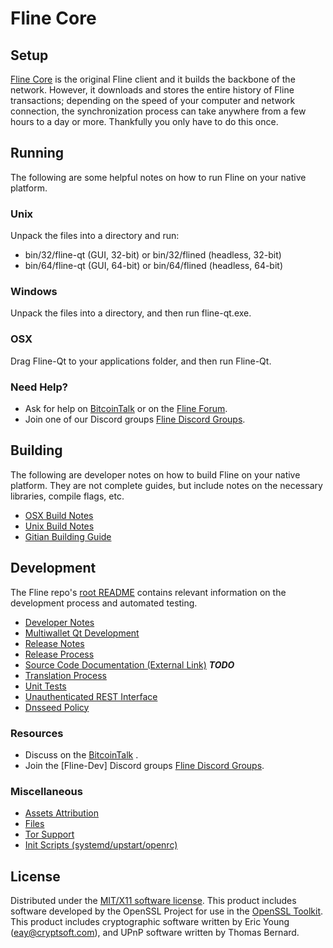 Fline Core
=====================

Setup
---------------------
[Fline Core](http://Flinecoin.com) is the original Fline client and it builds the backbone of the network. However, it downloads and stores the entire history of Fline transactions; depending on the speed of your computer and network connection, the synchronization process can take anywhere from a few hours to a day or more. Thankfully you only have to do this once.

Running
---------------------
The following are some helpful notes on how to run Fline on your native platform.

### Unix

Unpack the files into a directory and run:

- bin/32/fline-qt (GUI, 32-bit) or bin/32/flined (headless, 32-bit)
- bin/64/fline-qt (GUI, 64-bit) or bin/64/flined (headless, 64-bit)

### Windows

Unpack the files into a directory, and then run fline-qt.exe.

### OSX

Drag Fline-Qt to your applications folder, and then run Fline-Qt.

### Need Help?

* Ask for help on [BitcoinTalk](https://bitcointalk.org/index.php) or on the [Fline Forum](http://fline.cc/).
* Join one of our Discord groups [Fline Discord Groups](https://discord.gg/RBQHsFC).

Building
---------------------
The following are developer notes on how to build Fline on your native platform. They are not complete guides, but include notes on the necessary libraries, compile flags, etc.

- [OSX Build Notes](build-osx.md)
- [Unix Build Notes](build-unix.md)
- [Gitian Building Guide](gitian-building.md)

Development
---------------------
The Fline repo's [root README](https://github.com/eastcoastcrypto/Fline/blob/master/README.md) contains relevant information on the development process and automated testing.

- [Developer Notes](developer-notes.md)
- [Multiwallet Qt Development](multiwallet-qt.md)
- [Release Notes](release-notes.md)
- [Release Process](release-process.md)
- [Source Code Documentation (External Link)](https://dev.visucore.com/bitcoin/doxygen/) ***TODO***
- [Translation Process](translation_process.md)
- [Unit Tests](unit-tests.md)
- [Unauthenticated REST Interface](REST-interface.md)
- [Dnsseed Policy](dnsseed-policy.md)

### Resources

* Discuss on the [BitcoinTalk](https://bitcointalk.org/index.php?topic=4491298.0) .
* Join the [Fline-Dev] Discord groups [Fline Discord Groups](https://discord.gg/RBQHsFC).

### Miscellaneous
- [Assets Attribution](assets-attribution.md)
- [Files](files.md)
- [Tor Support](tor.md)
- [Init Scripts (systemd/upstart/openrc)](init.md)

License
---------------------
Distributed under the [MIT/X11 software license](http://www.opensource.org/licenses/mit-license.php).
This product includes software developed by the OpenSSL Project for use in the [OpenSSL Toolkit](https://www.openssl.org/). This product includes
cryptographic software written by Eric Young ([eay@cryptsoft.com](mailto:eay@cryptsoft.com)), and UPnP software written by Thomas Bernard.

